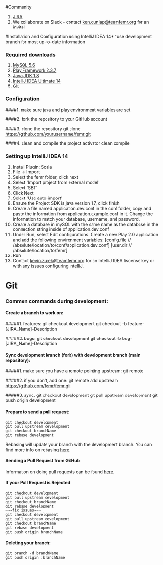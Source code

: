 #Community
1. [JIRA](https://teamfemr.atlassian.net)
2. We collaborate on Slack - contact ken.dunlap@teamfemr.org for an invite!

#Installation and Configuration using IntelliJ IDEA 14*
*use development branch for most up-to-date information

### Required downloads
1. [MySQL 5.6](http://www.mysql.com/)
2. [Play Framework 2.3.7](http://downloads.typesafe.com/typesafe-activator/1.2.10/typesafe-activator-1.2.10.zip)
3. [Java JDK 1.8](http://www.oracle.com/technetwork/java/javase/downloads/jdk8-downloads-2133151.html)
4. [IntelliJ IDEA Ultimate 14](http://www.jetbrains.com/idea/)
5. [Git](http://git-scm.com/)

### Configuration
####1. make sure java and play environment variables are set

####2. fork the repository to your GitHub account

####3. clone the repository
    git clone https://github.com/yourusername/femr.git

####4. clean and compile the project
    activator clean compile

### Setting up IntelliJ IDEA 14
1. Install Plugin: Scala
2. File -> Import
3. Select the femr folder, click next
4. Select 'Import project from external model'
5. Select 'SBT'
6. Click Next
7. Select 'Use auto-import'
8. Ensure the Project SDK is java version 1.7, click finish
9. Create a file named application.dev.conf in the conf folder, copy and paste the information from application.example.conf in it. Change the information to match your database, username, and password.
10. Create a database in mySQL with the same name as the database in the connection string inside of application.dev.conf
11. Under Run, select Edit configurations. Create a new Play 2.0 application and add the following environment variables:
     [config.file // /absolute/location/to/conf/application.dev.conf]
     [user.dir // /absolute/location/to/femr]
12. Run
13. Contact kevin.zurek@teamfemr.org for an IntelliJ IDEA liscense key or with any issues configuring IntelliJ.


# Git

### Common commands during development:

#### Create a branch to work on:

#####1. features:
    git checkout development
    git checkout -b feature-[JIRA_Name]-Description

#####2. bugs:
    git checkout development
    git checkout -b bug-[JIRA_Name]-Description


#### Sync development branch (fork) with development branch (main repository):

#####1. make sure you have a remote pointing upstream:
    git remote

#####2. if you don't, add one:
    git remote add upstream https://github.com/femr/femr.git

#####3. sync:
    git checkout development
    git pull upstream development
    git push origin development


#### Prepare to send a pull request:

    git checkout development
    git pull upstream development
    git checkout branchName
    git rebase development

Rebasing will update your branch with the development branch.
You can find more info on rebasing [here](http://git-scm.com/book/ch3-6.html).

#### Sending a Pull Request from GitHub

Information on doing pull requests can be found [here](https://help.github.com/articles/using-pull-requests).

#### If your Pull Request is Rejected

    git checkout development
    git pull upstream development
    git checkout branchName
    git rebase development
    ~~~fix issues~~~
    git checkout development
    git pull upstream development
    git checkout branchName
    git rebase development
    git push origin branchName

#### Deleting your branch:

    git branch -d branchName
    git push origin :branchName
